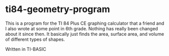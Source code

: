 # ti84-geometry-program
This is a program for the TI 84 Plus CE graphing calculator that a friend and I also wrote at some point in 6th grade. Nothing has really been changed about it since then. It basically just finds the area, surface area, and volume of different types of shapes. 

Written in TI-BASIC
